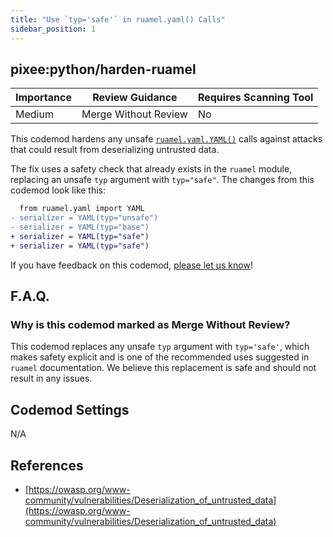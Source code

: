 ```yaml
---
title: "Use `typ='safe'` in ruamel.yaml() Calls"
sidebar_position: 1
---
```


## pixee:python/harden-ruamel

| Importance | Review Guidance      | Requires Scanning Tool |
| ---------- | -------------------- | ---------------------- |
| Medium     | Merge Without Review | No                     |

This codemod hardens any unsafe [`ruamel.yaml.YAML()`](https://yaml.readthedocs.io/en/latest/) calls against attacks that could result from deserializing untrusted data.

The fix uses a safety check that already exists in the `ruamel` module, replacing an unsafe `typ` argument with `typ="safe"`.
The changes from this codemod look like this:

```diff
  from ruamel.yaml import YAML
- serializer = YAML(typ="unsafe")
- serializer = YAML(typ="base")
+ serializer = YAML(typ="safe")
+ serializer = YAML(typ="safe")
```

If you have feedback on this codemod, [please let us know](mailto:feedback@pixee.ai)!

## F.A.Q.

### Why is this codemod marked as Merge Without Review?

This codemod replaces any unsafe `typ` argument with `typ='safe'`, which makes safety explicit and is one of the recommended uses suggested in `ruamel` documentation. We believe this replacement is safe and should not result in any issues.

## Codemod Settings

N/A

## References

- [https://owasp.org/www-community/vulnerabilities/Deserialization_of_untrusted_data](https://owasp.org/www-community/vulnerabilities/Deserialization_of_untrusted_data)
